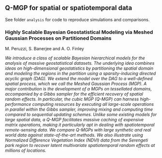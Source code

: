 ## Q-MGP for spatial or spatiotemporal data
See folder `analysis` for code to reproduce simulations and comparisons.


### Highly Scalable Bayesian Geostatistical Modeling via Meshed Gaussian Processes on Partitioned Domains
M. Peruzzi, S. Banerjee and A. O. Finley

*We introduce a class of scalable Bayesian hierarchical models for the analysis of massive geostatistical datasets. The underlying idea combines ideas on high-dimensional geostatistics by partitioning the spatial domain and modeling the regions in the partition using a sparsity-inducing directed acyclic graph (DAG). We extend the model over the DAG to a well-defined spatial process, which we call the Meshed Gaussian Process (MGP). A major contribution is the development of a MGPs on tessellated domains, accompanied by a Gibbs sampler for the efficient recovery of spatial random effects. In particular, the cubic MGP (Q-MGP) can harness high-performance computing resources by executing all large-scale operations in parallel within the Gibbs sampler, improving mixing and computing time compared to sequential updating schemes. Unlike some existing models for large spatial data, a Q-MGP facilitates massive caching of expensive matrix operations, making it particularly apt in dealing with spatiotemporal remote-sensing data. We compare Q-MGPs with large synthetic and real world data against state-of-the-art methods. We also illustrate using Normalized Difference Vegetation Index (NDVI) data from the Serengeti park region to recover latent multivariate spatiotemporal random effects at millions of locations.*